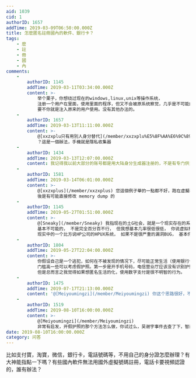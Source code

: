 ```yaml
---
aid: 1039
cid: 1
authorID: 1657
addTime: 2019-03-09T06:50:00.000Z
title: 怎麼匿名註冊國內的軟件、銀行卡？
tags:
    - 麼
    - 註
    - 冊
    - 國
    - 內
comments:
    -
        authorID: 1145
        addTime: 2019-03-11T03:34:00.000Z
        content: >-
            举个栗子，你想绕过现在的windows,linux,unix等操作系统，
            注册一个用户在里面，使用里面的程序，但又不会被原系统察觉，几乎是不可能的， 要不你就是新建一个用户，
            要不你就是注入原来的用户使用。没有其他办法的。
    -
        authorID: 1657
        addTime: 2019-03-13T11:11:00.000Z
        content: >-
            @[xxzxplu只有用別人身分替代](/member/xxzxplu%E5%8F%AA%E6%9C%89%E7%94%A8%E5%88%A5%E4%BA%BA%E8%BA%AB%E5%88%86%E6%9B%BF%E4%BB%A3)
            ？這是一個辦法，手機就是隱私收集器
    -
        authorID: 1434
        addTime: 2019-03-13T12:07:00.000Z
        content: 我记得我以前大部分的账号都是用大陆身分生成器注册的，不是有专门供注册账号的分享手机号短信接收平台吗，我记得以前也是那样操作。
    -
        authorID: 1581
        addTime: 2019-03-14T06:01:00.000Z
        content: >-
            @[xxzxplus](/member/xxzxplus) 您這個例子舉的一點都不好，跑在虛擬機裡的系統 suspend
            後是有可能直接修改 memory dump 的
    -
        authorID: 1145
        addTime: 2019-05-27T01:51:00.000Z
        content: >-
            @[Sneaky](/member/Sneaky) 我指现在的土G社会，就是一个现实存在的系统，如果你想绕过一个现实的系统，
            基本不可能的， 不是完全百分百不行， 但我想基本几率很低很低， 你说虚拟机可以修改，如果是一个UNIX的系统，就虚拟 不出来了吧。
            现实中的一个比方说HP公司的HPUX系统， 如果不是很严重的漏洞BUG， 基本你绕过去再里面内建一个USER，几乎不可能。
    -
        authorID: 1804
        addTime: 2019-05-27T22:04:00.000Z
        content: >-
            你假设自己是一个逃犯，如何在不被发现的情况下，尽可能正常生活（使用银行卡、微信、支付宝等等）？ 参考一下吴谢宇，用三和大神的身份证。
            门槛高一些可以考虑假护照。第一步是开手机号码，电信营业厅应该没有识别护照真伪的能力，凭借手机号码就可以开淘宝、微信了。开银行账户可能需要中国签证和住址，如果被查出来了，这一步很可能会惊动公安。
            但是总而言之我觉得如果想匿名生活的化，使用数字支付是很不明智的行为。
    -
        authorID: 1475
        addTime: 2019-07-17T21:13:00.000Z
        content: '@[Meiyoumingzi](/member/Meiyoumingzi) 你这个思路很好，不过最好不用墙内服务才好。'
    -
        authorID: 1519
        addTime: 2019-08-10T16:00:00.000Z
        content: >-
            @[Meiyoumingzi](/member/Meiyoumingzi)
            非常有启发，开假护照的那个方法怎么做，你试过么，吴谢宇事件去查了下，智商挺高，可惜了
date: 2019-08-10T16:00:00.000Z
category: 问答
---
```


比如支付寶，淘寶，微信，銀行卡，電話號碼等，不用自己的身分證怎麼辦理？有大神能指點一下嗎？有些國內軟件無法用國外虛擬號碼註冊，電話卡要視頻認證的，誰有辦法？
